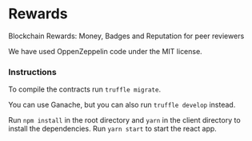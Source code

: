 # Rewards
Blockchain Rewards: Money, Badges and Reputation for peer reviewers

We have used OppenZeppelin code under the MIT license.

### Instructions 
To compile the contracts run `truffle migrate`.

You can use Ganache, but you can also run `truffle develop` instead.

Run `npm install` in the root directory and `yarn` in the client directory to install the dependencies. Run `yarn start` to start the react app.

